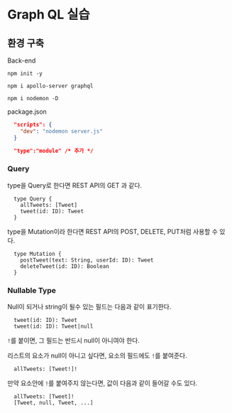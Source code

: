 # Graph QL 실습

## 환경 구축
Back-end
```
npm init -y

npm i apollo-server graphql

npm i nodemon -D
```

package.json
```json
  "scripts": {
    "dev": "nodemon server.js"
  }

  "type":"module" /* 추가 */
```

### Query

type을 Query로 한다면 REST API의 GET 과 같다.
```
  type Query {
    allTweets: [Tweet]
    tweet(id: ID): Tweet
  }
```

type을 Mutation이라 한다면 REST API의 POST, DELETE, PUT처럼 사용할 수 있다.
```
  type Mutation {
    postTweet(text: String, userId: ID): Tweet
    deleteTweet(id: ID): Boolean
  }
```

### Nullable Type

Null이 되거나 string이 될수 있는 필드는 다음과 같이 표기한다.
```
  tweet(id: ID): Tweet
  tweet(id: ID): Tweet|null
```

`!`를 붙이면, 그 필드는 반드시 null이 아니여야 한다.

리스트의 요소가 null이 아니고 싶다면, 요소의 필드에도 `!`를 붙여준다.

```
  allTweets: [Tweet!]!
```

만약 요소안에 `!`를 붙여주지 않는다면, 값이 다음과 같이 들어갈 수도 있다.
```
  allTweets: [Tweet]!
  [Tweet, null, Tweet, ...]
```
